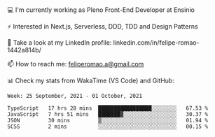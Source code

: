 💻 I'm currently working as Pleno Front-End Developer at Ensinio

⚡ Interested in Next.js, Serverless, DDD, TDD and Design Patterns

👥 Take a look at my LinkedIn profile: linkedin.com/in/felipe-romao-1442a814b/

📫 How to reach me: feliperomao.a@gmail.com

📊 Check my stats from WakaTime (VS Code) and GitHub:

<!--START_SECTION:waka-->
```text
Week: 25 September, 2021 - 01 October, 2021

TypeScript   17 hrs 28 mins  █████████████████░░░░░░░░   67.53 % 
JavaScript   7 hrs 51 mins   ███████▓░░░░░░░░░░░░░░░░░   30.37 % 
JSON         30 mins         ▒░░░░░░░░░░░░░░░░░░░░░░░░   01.94 % 
SCSS         2 mins          ░░░░░░░░░░░░░░░░░░░░░░░░░   00.15 % 
```
<!--END_SECTION:waka-->
